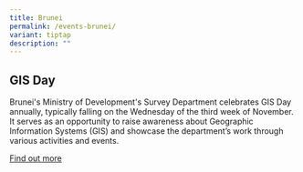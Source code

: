 ```yaml
---
title: Brunei
permalink: /events-brunei/
variant: tiptap
description: ""
---
```

<h2>GIS Day</h2>
<p>Brunei's Ministry of Development's Survey Department celebrates GIS Day
annually, typically falling on the Wednesday of the third week of November.
It serves as an opportunity to raise awareness about Geographic Information
Systems (GIS) and showcase the department’s work through various activities
and events.</p>
<p><a href="http://www.mod.gov.bn/survey/SitePages/GIS%20Day%202024.aspx" rel="noopener noreferrer nofollow" target="_blank">Find out more</a>
</p>
<p></p>
